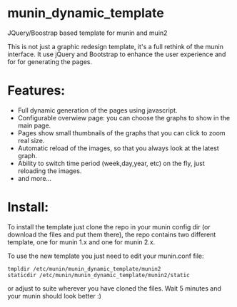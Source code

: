 munin_dynamic_template
======================

JQuery/Boostrap based template for munin and muin2

This is not just a graphic redesign template, it's a full rethink of the munin
interface. It use jQuery and Bootstrap to enhance the user experience and
for for generating the pages.

# Features:

 - Full dynamic generation of the pages using javascript.
 - Configurable overwiew page: you can choose the graphs to show in the main page.
 - Pages show small thumbnails of the graphs that you can click to zoom real size.
 - Automatic reload of the images, so that you always look at the latest graph.
 - Ability to switch time period (week,day,year, etc) on the fly, just reloading the images.
 - and more...

# Install:

To install the template just clone the repo in your munin config dir (or download
the files and put them there), the repo contains two different template, one for
munin 1.x and one for munin 2.x.

To use the new template you just need to edit your munin.conf file:
```
tmpldir /etc/munin/munin_dynamic_template/munin2
staticdir /etc/munin/munin_dynamic_template/munin2/static
```
or adjust to suite wherever you have cloned the files. Wait 5 minutes and your
munin should look better :)
